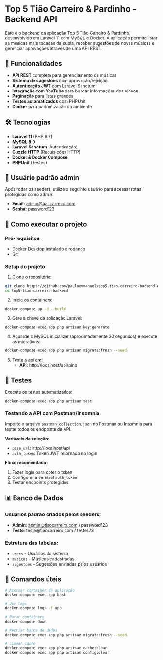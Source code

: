 # Top 5 Tião Carreiro & Pardinho - Backend API

Este é o backend da aplicação Top 5 Tião Carreiro & Pardinho, desenvolvido em Laravel 11 com MySQL e Docker. A aplicação permite listar as músicas mais tocadas da dupla, receber sugestões de novas músicas e gerenciar aprovações através de uma API REST.

## 🎯 Funcionalidades

- **API REST** completa para gerenciamento de músicas
- **Sistema de sugestões** com aprovação/rejeição
- **Autenticação JWT** com Laravel Sanctum
- **Integração com YouTube** para buscar informações dos vídeos
- **Paginação** para listas grandes
- **Testes automatizados** com PHPUnit
- **Docker** para padronização do ambiente

## 🛠️ Tecnologias

- **Laravel 11** (PHP 8.2)
- **MySQL 8.0**
- **Laravel Sanctum** (Autenticação)
- **Guzzle HTTP** (Requisições HTTP)
- **Docker & Docker Compose**
- **PHPUnit** (Testes)

## 👤 Usuário padrão admin

Após rodar os seeders, utilize o seguinte usuário para acessar rotas protegidas como admin:

- **Email:** admin@tiaocarreiro.com
- **Senha:** password123

## 🚀 Como executar o projeto

### Pré-requisitos

- Docker Desktop instalado e rodando
- Git

### Setup do projeto

1. Clone o repositório:
```bash
git clone https://github.com/pauloemmanuel/top5-tiao-carreiro-backend.git
cd top5-tiao-carreiro-backend
```

2. Inicie os containers:
```bash
docker-compose up -d --build
```

3. Gere a chave da aplicação Laravel:
```bash
docker-compose exec app php artisan key:generate
```

4. Aguarde o MySQL inicializar (aproximadamente 30 segundos) e execute as migrations:
```bash
docker-compose exec app php artisan migrate:fresh --seed
```


5. Teste a api em:
   - **API**: http://localhost/api/ping


## 🧪 Testes

Execute os testes automatizados:

```bash
docker-compose exec app php artisan test
```

### Testando a API com Postman/Insomnia

Importe o arquivo `postman_collection.json` no Postman ou Insomnia para testar todos os endpoints da API.

**Variáveis da coleção:**
- `base_url`: http://localhost/api
- `auth_token`: Token JWT retornado no login

**Fluxo recomendado:**
1. Fazer login para obter o token
2. Configurar a variável `auth_token` 
3. Testar endpoints protegidos

## 📊 Banco de Dados

### Usuários padrão criados pelos seeders:

- **Admin**: admin@tiaocarreiro.com / password123
- **Teste**: teste@tiaocarreiro.com / teste123

### Estrutura das tabelas:

- `users` - Usuários do sistema
- `musicas` - Músicas cadastradas
- `sugestoes` - Sugestões enviadas pelos usuários

## 🔧 Comandos úteis

```bash
# Acessar container da aplicação
docker-compose exec app bash

# Ver logs
docker-compose logs -f app

# Parar containers
docker-compose down

# Recriar banco de dados
docker-compose exec app php artisan migrate:fresh --seed

# Limpar cache
docker-compose exec app php artisan cache:clear
docker-compose exec app php artisan config:clear
```

